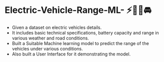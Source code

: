 # Electric-Vehicle-Range-ML- ⚡🪫🔋🚘


- Given a dataset on electric vehicles details.
- It includes basic technical specifications, battery capacity and range in various weather and road conditions.
- Built a Suitable Machine learning model to predict the range of the vehicles under various conditions.
- Also built a User Interface for it demonstrating the model.


